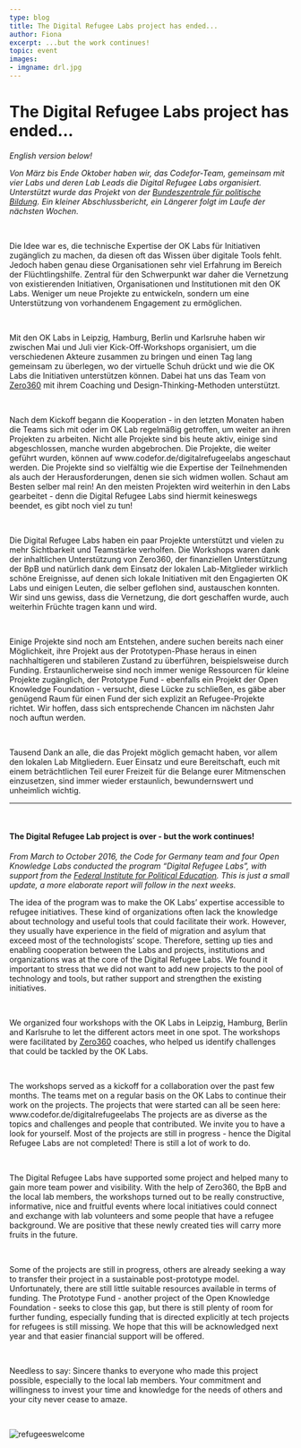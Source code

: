 ```yaml
---
type: blog
title: The Digital Refugee Labs project has ended...
author: Fiona
excerpt: ...but the work continues!
topic: event
images:
- imgname: drl.jpg
---
```


# The Digital Refugee Labs project has ended...

*English version below!*

<p><i>Von März bis Ende Oktober haben wir, das Codefor-Team, gemeinsam mit vier Labs und deren Lab Leads die Digital Refugee Labs organisiert. Unterstützt wurde das Projekt von der <a href="http://bpb.de">Bundeszentrale für politische Bildung</a>. Ein kleiner Abschlussbericht, ein Längerer folgt im Laufe der nächsten Wochen.</i></p><br>


<p>Die Idee war es, die technische Expertise der OK Labs für Initiativen zugänglich zu machen, da diesen oft das Wissen über digitale Tools fehlt. Jedoch haben genau diese Organisationen sehr viel Erfahrung im Bereich der Flüchtlingshilfe. Zentral für den Schwerpunkt war daher die Vernetzung von existierenden Initiativen, Organisationen und Institutionen mit den OK Labs. Weniger um neue Projekte zu entwickeln, sondern um eine Unterstützung von vorhandenem Engagement zu ermöglichen. </p><br>


<p>Mit den OK Labs in Leipzig, Hamburg, Berlin und Karlsruhe haben wir zwischen Mai und Juli vier Kick-Off-Workshops organisiert, um die verschiedenen Akteure zusammen zu bringen und einen Tag lang gemeinsam zu überlegen, wo der virtuelle Schuh drückt und wie die OK Labs die Initiativen unterstützen können. Dabei hat uns das Team von <a href="http://zero360innovation.com">Zero360</a> mit ihrem Coaching und Design-Thinking-Methoden unterstützt.</p><br>


<p>Nach dem Kickoff begann die Kooperation - in den letzten Monaten haben die Teams sich mit oder im OK Lab regelmäßig getroffen, um weiter an ihren Projekten zu arbeiten. Nicht alle Projekte sind bis heute aktiv, einige sind abgeschlossen, manche wurden abgebrochen. Die Projekte, die weiter geführt wurden, können auf www.codefor.de/digitalrefugeelabs angeschaut werden. Die Projekte sind so vielfältig wie die Expertise der Teilnehmenden als auch der Herausforderungen, denen sie sich widmen wollen. Schaut am Besten selber mal rein! An den meisten Projekten wird weiterhin in den Labs gearbeitet - denn die Digital Refugee Labs sind hiermit keineswegs beendet, es gibt noch viel zu tun!</p><br>


<p>Die Digital Refugee Labs haben ein paar Projekte unterstützt und vielen zu mehr Sichtbarkeit und Teamstärke verholfen. Die Workshops waren dank der inhaltlichen Unterstützung von Zero360, der finanziellen Unterstützung der BpB und natürlich dank dem Einsatz der lokalen Lab-Mitglieder wirklich schöne Ereignisse, auf denen sich lokale Initiativen mit den Engagierten OK Labs und einigen Leuten, die selber geflohen sind, austauschen konnten. Wir sind uns gewiss, dass die Vernetzung, die dort geschaffen wurde, auch weiterhin Früchte tragen kann und wird.</p><br>


<p>Einige Projekte sind noch am Entstehen, andere suchen bereits nach einer Möglichkeit, ihre Projekt aus der Prototypen-Phase heraus in einen nachhaltigeren und stabileren Zustand zu überführen, beispielsweise durch Funding. Erstaunlicherweise sind noch immer wenige Ressourcen für kleine Projekte zugänglich, der Prototype Fund - ebenfalls ein Projekt der Open Knowledge Foundation - versucht, diese Lücke zu schließen, es gäbe aber genügend Raum für einen Fund der sich explizit an Refugee-Projekte richtet. Wir hoffen, dass sich entsprechende Chancen im nächsten Jahr noch auftun werden.</p> <br>



Tausend Dank an alle, die das Projekt möglich gemacht haben, vor allem den lokalen Lab Mitgliedern. Euer Einsatz und eure Bereitschaft, euch mit einem beträchtlichen Teil eurer Freizeit für die Belange eurer Mitmenschen einzusetzen, sind immer wieder erstaunlich, bewundernswert und unheimlich wichtig.



<hr>
<br>

<h4>The Digital Refugee Lab project is over - but the work continues! </h4>


<i>From March to October 2016, the Code for Germany team and four Open Knowledge Labs conducted the program “Digital Refugee Labs”, with support from the <a href="http://bpb.de">Federal Institute for Political Education</a>. This is just a small update, a more elaborate report will follow in the next weeks.</i><br>


<p>The idea of the program was to make the OK Labs’ expertise accessible to refugee initiatives. These kind of organizations often lack the knowledge about technology and useful tools that could facilitate their work. However, they usually have experience in the field of migration and asylum that exceed most of the technologists’ scope.
Therefore, setting up ties and enabling cooperation between the Labs and projects, institutions and organizations was at the core of the Digital Refugee Labs. We found it important to stress that we did not want to add new projects to the pool of technology and tools, but rather support and strengthen the existing initiatives. </p><br>


<p>We organized four workshops with the OK Labs in Leipzig, Hamburg, Berlin and Karlsruhe to let the different actors meet in one spot. The workshops were facilitated by <a href="http://zero360innovation.com">Zero360</a> coaches, who helped us identify challenges that could be tackled by the OK Labs. </p><br>


<p>The workshops served as a kickoff for a collaboration over the past few months. The teams met on a regular basis on the OK Labs to continue their work on the projects. The projects that were started can all be seen here: www.codefor.de/digitalrefugeelabs
The projects are as diverse as the topics and challenges and people that contributed. We invite you to have a look for yourself. Most of the projects are still in progress - hence the Digital Refugee Labs are not completed! There is still a lot of work to do.</p><br>


<p>The Digital Refugee Labs have supported some project and helped many to gain more team power and visibility. With the help of Zero360, the BpB and the local lab members, the workshops turned out to be really constructive, informative, nice and fruitful events where local initiatives could connect and exchange with lab volunteers and some people that have a refugee background. We are positive that these newly created ties will carry more fruits in the future.</p><br>


<p>Some of the projects are still in progress, others are already seeking a way to transfer their project in a sustainable post-prototype model. Unfortunately, there are still little suitable resources available in terms of funding. The Prototype Fund - another project of the Open Knowledge Foundation - seeks to close this gap, but there is still plenty of room for further funding, especially funding that is directed explicitly at tech projects for refugees is still missing. We hope that this will be acknowledged next year and that easier financial support will be offered. </p><br>


<p>Needless to say: Sincere thanks to everyone who made this project possible, especially to the local lab members. Your commitment and willingness to invest your time and knowledge for the needs of others and your city never cease to amaze.</p> <br>




![refugeeswelcome](/blog/refugees-welcome.png)
